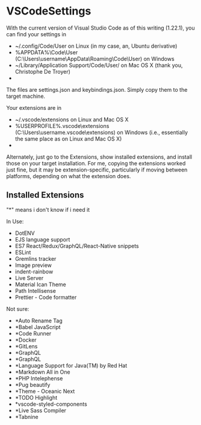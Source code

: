 # VSCodeSettings

With the current version of Visual Studio Code as of this writing (1.22.1), you can find your settings in

- ~/.config/Code/User on Linux (in my case, an, Ubuntu derivative)
- %APPDATA%\Code\User (C:\Users\username\AppData\Roaming\Code\User) on Windows
- ~/Library/Application Support/Code/User/ on Mac OS X (thank you, Christophe De Troyer)
- 
The files are settings.json and keybindings.json. Simply copy them to the target machine.

Your extensions are in

- ~/.vscode/extensions on Linux and Mac OS X
- %USERPROFILE%\.vscode\extensions (C:\Users\username\.vscode\extensions) on Windows (i.e., essentially the same place as on Linux and Mac OS X)
- 
Alternately, just go to the Extensions, show installed extensions, and install those on your target installation. For me, copying the extensions worked just fine, but it may be extension-specific, particularly if moving between platforms, depending on what the extension does.

## Installed Extensions
"*" means i don't know if i need it

In Use:
- DotENV
- EJS language support
- ES7 React/Redux/GraphQL/React-Native snippets
- ESLint
- Gremlins tracker
- Image preview
- indent-rainbow
- Live Server
- Material Ican Theme
- Path Intellisense
- Prettier - Code formatter

Not sure:
- *Auto Rename Tag
- *Babel JavaScript
- *Code Runner
- *Docker
- *GitLens
- *GraphQL
- *GraphQL
- *Language Support for Java(TM) by Red Hat
- *Markdown All in One
- *PHP Intelephense
- *Pug beautify
- *Theme - Oceanic Next
- *TODO Highlight
- *vscode-styled-components
- *Live Sass Compiler
- *Tabnine
